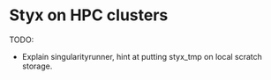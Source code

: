 # Styx on HPC clusters

TODO:
- Explain singularityrunner, hint at putting styx_tmp on local scratch storage.